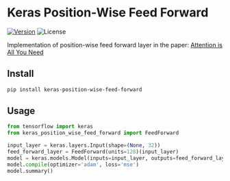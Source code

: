 # Keras Position-Wise Feed Forward

[![Version](https://img.shields.io/pypi/v/keras-position-wise-feed-forward.svg)](https://pypi.org/project/keras-position-wise-feed-forward/)
![License](https://img.shields.io/pypi/l/keras-position-wise-feed-forward.svg)

Implementation of position-wise feed forward layer in the paper: [Attention is All You Need](https://arxiv.org/pdf/1706.03762.pdf)

## Install

```bash
pip install keras-position-wise-feed-forward
```

## Usage

```python
from tensorflow import keras
from keras_position_wise_feed_forward import FeedForward

input_layer = keras.layers.Input(shape=(None, 32))
feed_forward_layer = FeedForward(units=128)(input_layer)
model = keras.models.Model(inputs=input_layer, outputs=feed_forward_layer)
model.compile(optimizer='adam', loss='mse')
model.summary()
```
